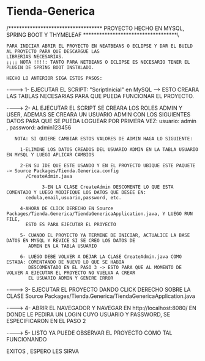 # Tienda-Generica

/***********************************    PROYECTO HECHO EN MYSQL, SPRING BOOT Y THYMELEAF    ***********************************\

	PARA INICIAR ABRIR EL PROYECTO EN NEATBEANS O ECLIPSE Y DAR EL BUILD AL PROYECTO PARA QUE DESCARGUE LAS 
	LIBRERIAS NECESARIAS.
	¡¡¡¡ NOTA !!!!: TANTO PARA NETBEANS O ECLIPSE ES NECESARIO TENER EL PLUGIN DE SPRING BOOT INSTALADO.

	HECHO LO ANTERIOR SIGA ESTOS PASOS:

---->	1- EJECUTAR EL SCRIPT: "ScriptInicial" en MySQL --> ESTO CREARA LAS TABLAS NECESARIAS PARA QUE PUEDA FUNCIONAR
	   EL PROYECTO.
	
---->	2- AL EJECUTAR EL SCRIPT SE CREARA LOS ROLES ADMIN Y USER, ADEMAS SE CREARA UN USUARIO ADMIN CON LOS SIGUIENTES
	   DATOS PARA QUE SE PUEDA LOGUEAR POR PRIMERA VEZ: usuario: admin , password: admin123456

	   NOTA: SI QUIERE CAMBIAR ESTOS VALORES DE ADMIN HAGA LO SIGUIENTE:

		 1-ELIMINE LOS DATOS CREADOS DEL USUARIO ADMIN EN LA TABLA USUARIO EN MYSQL Y LUEGO APLICAR CAMBIOS

		 2-EN SU IDE QUE ESTE USANDO Y EN EL PROYECTO UBIQUE ESTE PAQUETE -> Source Packages/Tienda.Generica.config
		   /CreateAdmin.java

                 3-EN LA CLASE CreateAdmin DESCOMENTE LO QUE ESTA COMENTADO Y LUEGO MODIFIQUE LOS DATOS QUE DESEE EN:
		   cedula,email,usuario,password, etc.

		 4-AHORA DE CLICK DERECHO EN Source Packages/Tienda.Generica/TiendaGenericaApplication.java, Y LUEGO RUN FILE,
		   ESTO ES PARA EJECUTAR EL PROYECTO

		 5- CUANDO EL PROYECTO YA TERMINE DE INICIAR, ACTUALICE LA BASE DATOS EN MYSQL Y REVICE SI SE CREO LOS DATOS DE
		    ADMIN EN LA TABLA USUARIO

		 6- LUEGO DEBE VOLVER A DEJAR LA CLASE CreateAdmin.java COMO ESTABA: COMENTANDO DE NUEVO LO QUE SE HABIA
		    DESCOMENTADO EN EL PASO 3 -> ESTO PARA QUE AL MOMENTO DE VOLVER A EJECUTAR EL PROYECTO NO VUELVA A CREAR
 		    EL USUARIO ADMIN Y GENERE ERROR

---->	3- EJECUTAR EL PROYECTO DANDO CLICK DERECHO SOBRE LA CLASE Source Packages/Tienda.Generica/TiendaGenericaApplication.java

---->   4- ABRIR EL NAVEGADOR Y NAVEGAR EN http://localhost:8080/ EN DONDE LE PEDIRA UN LOGIN CUYO USUARIO Y PASSWORD,
	   SE ESPECIFICARON EN EL PASO 2

---->   5- LISTO YA PUEDE OBSERVAR EL PROYECTO COMO TAL FUNCIONANDO

EXITOS , ESPERO LES SIRVA
